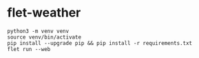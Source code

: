 # flet-weather

```
python3 -m venv venv
source venv/bin/activate
pip install --upgrade pip && pip install -r requirements.txt
flet run --web
```
